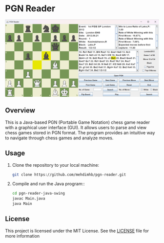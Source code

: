 # PGN Reader

![App Screenshot](app.png)

## Overview

This is a Java-based PGN (Portable Game Notation) chess game reader with a graphical user interface (GUI). It allows users to parse and view chess games stored in PGN format. The program provides an intuitive way to navigate through chess games and analyze moves.

## Usage

1. Clone the repository to your local machine:

   ```bash
   git clone https://github.com/mehdimhb/pgn-reader.git
   ```

2. Compile and run the Java program::

    ```bash
    cd pgn-reader-java-swing
    javac Main.java
    java Main

    ```

## License

This project is licensed under the MIT License. See the [LICENSE](LICENSE) file for more information